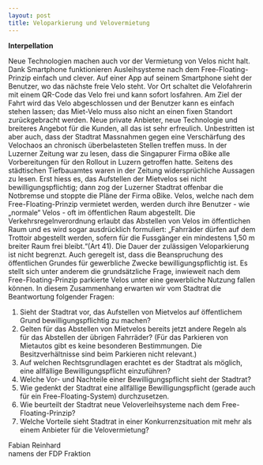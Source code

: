 ```yaml
---
layout: post
title: Veloparkierung und Velovermietung 
---
```


**Interpellation**

Neue Technologien machen auch vor der Vermietung von Velos nicht halt. Dank Smartphone funktionieren Ausleihsysteme nach dem Free-Floating-Prinzip einfach und clever. Auf einer App auf seinem Smartphone sieht der Benutzer, wo das nächste freie Velo steht. Vor Ort schaltet die Velofahrerin mit einem QR-Code das Velo frei und kann sofort losfahren. Am Ziel der Fahrt wird das Velo abgeschlossen und der Benutzer kann es einfach stehen lassen; das Miet-Velo muss  also nicht an einen fixen Standort zurückgebracht werden.
Neue private Anbieter, neue Technologie und breiteres Angebot für die Kunden, all das ist sehr erfreulich. Unbestritten ist aber auch, dass der Stadtrat Massnahmen gegen eine Verschärfung des Velochaos an chronisch überbelasteten Stellen treffen muss.
In der Luzerner Zeitung war zu lesen, dass die Singapurer Firma oBike alle Vorbereitungen für den Rollout in Luzern getroffen hatte. Seitens des städtischen Tiefbauamtes waren in der Zeitung widersprüchliche Aussagen zu lesen. Erst hiess es, das Aufstellen der Mietvelos sei nicht bewilligungspflichtig; dann zog der Luzerner Stadtrat offenbar die Notbremse und stoppte die Pläne der Firma oBike.
Velos, welche nach dem Free-Floating-Prinzip vermietet werden, werden durch ihre Benutzer - wie „normale“ Velos - oft im öffentlichen Raum abgestellt. Die Verkehrsregelnverordnung erlaubt das Abstellen von Velos im öffentlichen Raum und es wird sogar ausdrücklich formuliert: „Fahrräder dürfen auf dem Trottoir abgestellt werden, sofern für die Fussgänger ein mindestens 1,50 m breiter Raum frei bleibt.“(Art 41). Die Dauer der zulässigen Veloparkierung ist nicht begrenzt.
Auch geregelt ist, dass die Beanspruchung des öffentlichen Grundes für gewerbliche Zwecke bewilligungspflichtig ist. Es stellt sich unter anderem die grundsätzliche Frage, inwieweit nach dem Free-Floating-Prinzip parkierte Velos unter eine gewerbliche Nutzung fallen können.
In diesem Zusammenhang erwarten wir vom Stadtrat die Beantwortung folgender Fragen:

1.	Sieht der Stadtrat vor, das Aufstellen von Mietvelos auf öffentlichem Grund bewilligungspflichtig zu machen?
2.	Gelten für das Abstellen von Mietvelos bereits jetzt andere Regeln als für das Abstellen der übrigen Fahrräder? (Für das Parkieren von Mietautos gibt es keine besonderen Bestimmungen. Die Besitzverhältnisse sind beim Parkieren nicht relevant.)
3.	Auf welchen Rechtsgrundlagen erachtet es der Stadtrat als möglich, eine allfällige Bewilligungspflicht einzuführen?
4.	Welche Vor- und Nachteile einer Bewilligungspflicht sieht der Stadtrat?
5.	Wie gedenkt der Stadtrat eine allfällige Bewilligungspflicht (gerade auch für ein Free-Floating-System) durchzusetzen.
6.	Wie beurteilt der Stadtrat neue Veloverleihsysteme nach dem Free-Floating-Prinzip?
7.	Welche Vorteile sieht Stadtrat in einer Konkurrenzsituation mit mehr als einem Anbieter für die Velovermietung?

Fabian Reinhard  
namens der FDP Fraktion
